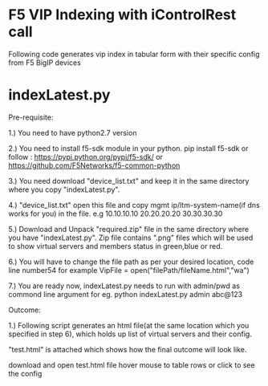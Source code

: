 # F5 VIP Indexing with iControlRest call
Following code generates vip index in tabular form with their specific config from F5 BigIP devices


indexLatest.py
================



Pre-requisite:

1.) You need to have python2.7 version 

2.) You need to install f5-sdk module in your python. 
      pip install f5-sdk 
      or follow : https://pypi.python.org/pypi/f5-sdk/  or https://github.com/F5Networks/f5-common-python

3.) You need download "device_list.txt" and keep it in the same directory where you copy "indexLatest.py". 

4.) "device_list.txt" open this file and copy mgmt ip/ltm-system-name(if dns works for you) in the file.
      e.g   10.10.10.10
            20.20.20.20
            30.30.30.30


5.) Download and Unpack "required.zip" file in the same directory where you have "indexLatest.py". Zip file contains ".png" files 
    which will be used to show virtual servers and members status in green,blue or red.
 
6.) You will have to change the file path as per your desired location, code line number54 
    for example VipFile = open("filePath/fileName.html","wa")

7.) You are ready now, indexLatest.py needs to run with admin/pwd as commond line argument
    for eg. 
      python indexLatest.py admin abc@123
 
Outcome:

1.) Following script generates an html file(at the same location which you specified in step 6), which holds up list of virtual            servers and their config. 

"test.html" is attached which shows how the final outcome will look like.

download and open test.html file hover mouse to table rows or click to see the config




   
